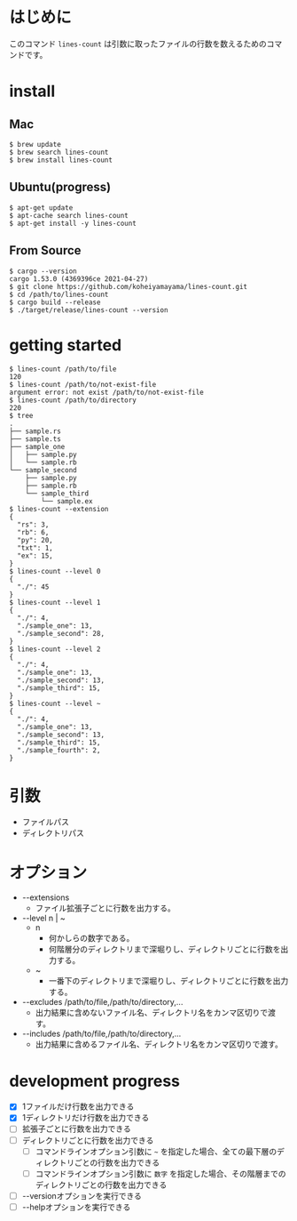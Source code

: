 # はじめに

このコマンド `lines-count` は引数に取ったファイルの行数を数えるためのコマンドです。

# install
## Mac
```
$ brew update
$ brew search lines-count
$ brew install lines-count
```
## Ubuntu(progress)
```
$ apt-get update
$ apt-cache search lines-count
$ apt-get install -y lines-count
```
## From Source
```
$ cargo --version
cargo 1.53.0 (4369396ce 2021-04-27)
$ git clone https://github.com/koheiyamayama/lines-count.git
$ cd /path/to/lines-count
$ cargo build --release
$ ./target/release/lines-count --version
```

# getting started

```shell
$ lines-count /path/to/file
120
$ lines-count /path/to/not-exist-file
argument error: not exist /path/to/not-exist-file
$ lines-count /path/to/directory
220
$ tree
.
├── sample.rs
├── sample.ts
├── sample_one
│   ├── sample.py
│   └── sample.rb
└── sample_second
    ├── sample.py
    ├── sample.rb
    └── sample_third
        └── sample.ex
$ lines-count --extension
{
  "rs": 3,
  "rb": 6,
  "py": 20,
  "txt": 1,
  "ex": 15,
}
$ lines-count --level 0
{
  "./": 45
}
$ lines-count --level 1
{
  "./": 4,
  "./sample_one": 13,
  "./sample_second": 28,
}
$ lines-count --level 2
{
  "./": 4,
  "./sample_one": 13,
  "./sample_second": 13,
  "./sample_third": 15,
}
$ lines-count --level ~
{
  "./": 4,
  "./sample_one": 13,
  "./sample_second": 13,
  "./sample_third": 15,
  "./sample_fourth": 2,
}
```

# 引数
- ファイルパス
- ディレクトリパス

# オプション
- --extensions
  - ファイル拡張子ごとに行数を出力する。
- --level n | ~
  - n
    - 何かしらの数字である。
    - 何階層分のディレクトリまで深堀りし、ディレクトリごとに行数を出力する。
  - ~
    - 一番下のディレクトリまで深堀りし、ディレクトリごとに行数を出力する。
- --excludes /path/to/file,/path/to/directory,...
  - 出力結果に含めないファイル名、ディレクトリ名をカンマ区切りで渡す。
- --includes /path/to/file,/path/to/directory,...
  - 出力結果に含めるファイル名、ディレクトリ名をカンマ区切りで渡す。


# development progress
- [x] 1ファイルだけ行数を出力できる
- [x] 1ディレクトリだけ行数を出力できる
- [ ] 拡張子ごとに行数を出力できる
- [ ] ディレクトリごとに行数を出力できる
  - [ ] コマンドラインオプション引数に `~` を指定した場合、全ての最下層のディレクトリごとの行数を出力できる
  - [ ] コマンドラインオプション引数に `数字` を指定した場合、その階層までのディレクトリごとの行数を出力できる
- [ ] --versionオプションを実行できる
- [ ] --helpオプションを実行できる
